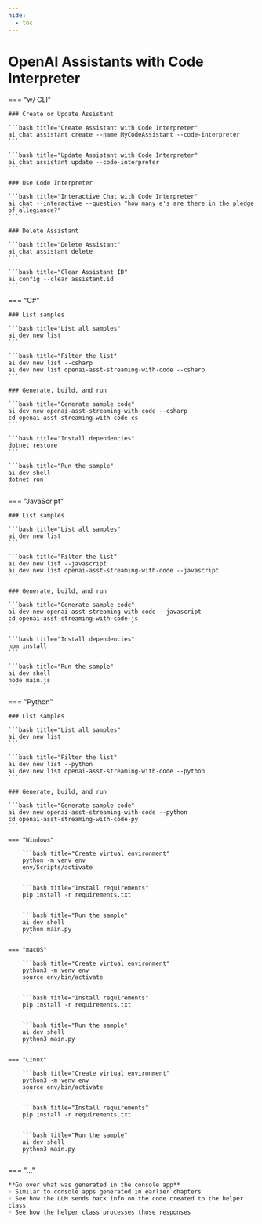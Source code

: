 ```yaml
---
hide:
  - toc
---
```

# OpenAI Assistants with Code Interpreter

=== "w/ CLI"

    ### Create or Update Assistant

    ```bash title="Create Assistant with Code Interpreter"
    ai chat assistant create --name MyCodeAssistant --code-interpreter
    ```

    ```bash title="Update Assistant with Code Interpreter"
    ai chat assistant update --code-interpreter
    ```

    ### Use Code Interpreter

    ```bash title="Interactive Chat with Code Interpreter"
    ai chat --interactive --question "how many e's are there in the pledge of allegiance?"
    ```

    ### Delete Assistant

    ```bash title="Delete Assistant"
    ai chat assistant delete
    ```

    ```bash title="Clear Assistant ID"
    ai config --clear assistant.id
    ```

=== "C#"

    ### List samples

    ```bash title="List all samples"
    ai dev new list
    ```

    ```bash title="Filter the list"
    ai dev new list --csharp
    ai dev new list openai-asst-streaming-with-code --csharp
    ```

    ### Generate, build, and run

    ```bash title="Generate sample code"
    ai dev new openai-asst-streaming-with-code --csharp
    cd openai-asst-streaming-with-code-cs
    ```

    ```bash title="Install dependencies"
    dotnet restore
    ```

    ```bash title="Run the sample"
    ai dev shell
    dotnet run
    ```

=== "JavaScript"

    ### List samples

    ```bash title="List all samples"
    ai dev new list
    ```

    ```bash title="Filter the list"
    ai dev new list --javascript
    ai dev new list openai-asst-streaming-with-code --javascript
    ```

    ### Generate, build, and run

    ```bash title="Generate sample code"
    ai dev new openai-asst-streaming-with-code --javascript
    cd openai-asst-streaming-with-code-js
    ```

    ```bash title="Install dependencies"
    npm install
    ```

    ```bash title="Run the sample"
    ai dev shell
    node main.js
    ```

=== "Python"

    ### List samples

    ```bash title="List all samples"
    ai dev new list
    ```

    ```bash title="Filter the list"
    ai dev new list --python
    ai dev new list openai-asst-streaming-with-code --python
    ```

    ### Generate, build, and run

    ```bash title="Generate sample code"
    ai dev new openai-asst-streaming-with-code --python
    cd openai-asst-streaming-with-code-py
    ```

    === "Windows"

        ```bash title="Create virtual environment"
        python -m venv env
        env/Scripts/activate
        ```

        ```bash title="Install requirements"
        pip install -r requirements.txt
        ```

        ```bash title="Run the sample"
        ai dev shell
        python main.py
        ```

    === "macOS"

        ```bash title="Create virtual environment"
        python3 -m venv env
        source env/bin/activate
        ```

        ```bash title="Install requirements"
        pip install -r requirements.txt
        ```

        ```bash title="Run the sample"
        ai dev shell
        python3 main.py
        ```

    === "Linux"

        ```bash title="Create virtual environment"
        python3 -m venv env
        source env/bin/activate
        ```

        ```bash title="Install requirements"
        pip install -r requirements.txt
        ```

        ```bash title="Run the sample"
        ai dev shell
        python3 main.py
        ```

=== "..."

    **Go over what was generated in the console app**  
    ◦ Similar to console apps generated in earlier chapters  
    ◦ See how the LLM sends back info on the code created to the helper class  
    ◦ See how the helper class processes those responses  
